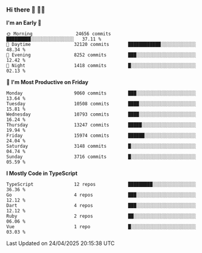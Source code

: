 ### Hi there 👋 🧑‍💻



<!--START_SECTION:waka-->
**I'm an Early 🐤** 

```text
🌞 Morning                24656 commits       █████████░░░░░░░░░░░░░░░░   37.11 % 
🌆 Daytime                32120 commits       ████████████░░░░░░░░░░░░░   48.34 % 
🌃 Evening                8252 commits        ███░░░░░░░░░░░░░░░░░░░░░░   12.42 % 
🌙 Night                  1418 commits        █░░░░░░░░░░░░░░░░░░░░░░░░   02.13 % 
```
📅 **I'm Most Productive on Friday** 

```text
Monday                   9060 commits        ███░░░░░░░░░░░░░░░░░░░░░░   13.64 % 
Tuesday                  10508 commits       ████░░░░░░░░░░░░░░░░░░░░░   15.81 % 
Wednesday                10793 commits       ████░░░░░░░░░░░░░░░░░░░░░   16.24 % 
Thursday                 13247 commits       █████░░░░░░░░░░░░░░░░░░░░   19.94 % 
Friday                   15974 commits       ██████░░░░░░░░░░░░░░░░░░░   24.04 % 
Saturday                 3148 commits        █░░░░░░░░░░░░░░░░░░░░░░░░   04.74 % 
Sunday                   3716 commits        █░░░░░░░░░░░░░░░░░░░░░░░░   05.59 % 
```


**I Mostly Code in TypeScript** 

```text
TypeScript               12 repos            █████████░░░░░░░░░░░░░░░░   36.36 % 
Go                       4 repos             ███░░░░░░░░░░░░░░░░░░░░░░   12.12 % 
Dart                     4 repos             ███░░░░░░░░░░░░░░░░░░░░░░   12.12 % 
Ruby                     2 repos             ██░░░░░░░░░░░░░░░░░░░░░░░   06.06 % 
Vue                      1 repo              █░░░░░░░░░░░░░░░░░░░░░░░░   03.03 % 
```




 Last Updated on 24/04/2025 20:15:38 UTC
<!--END_SECTION:waka-->


